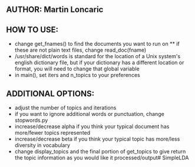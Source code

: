 AUTHOR: Martin Loncaric
---------------------

HOW TO USE:
-----------
  *  change get_fnames() to find the documents you want to run on
        ** if these are not plain text files, change read_doc(fname)
  * /usr/share/dict/words is standard for the location of a Unix system's
        english dictionary file, but if your dictionary has a different location
        or format, you will need to change that global variable
  * in main(), set iters and n_topics to your preferences

ADDITIONAL OPTIONS:
-------------------
  *  adjust the number of topics and iterations
  *  if you want to ignore additional words or punctuation, change stopwords.py
  *  increase/decrease alpha if you think your typical document has more/fewer
        topics represented
  *  increase/decrease beta if you think your typical topic has more/less
        diversity in vocabulary
  *  change display_topics and the final portion of get_topics to give return
        the topic information as you would like it processed/output# SimpleLDA
